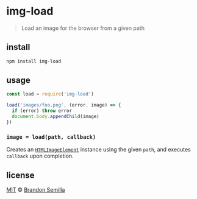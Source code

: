 # img-load
> Load an image for the browser from a given path

## install
```sh
npm install img-load
```

## usage
```js
const load = require('img-load')

load('images/foo.png', (error, image) => {
  if (error) throw error
  document.body.appendChild(image)
})
```

### `image = load(path, callback)`
Creates an [`HTMLImageElement`](https://developer.mozilla.org/en-US/docs/Web/API/HTMLImageElement/Image) instance using the given `path`, and executes `callback` upon completion.

## license
[MIT](https://opensource.org/licenses/MIT) © [Brandon Semilla](https://git.io/semibran)
